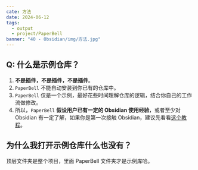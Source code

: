 ```yaml
---
cate: 方法
date: 2024-06-12
tags:
  - output
  - project/PaperBell
banner: "40 - Obsidian/img/方法.jpg"
---
```


## Q: 什么是示例仓库？

1. **不是插件，不是插件，不是插件**。
2. `PaperBell` 不能自动安装到你已有的仓库中。
3. `PaperBell` 仅是一个示例，最好花些时间理解仓库的逻辑，结合你自己的工作流做修改。
4. 所以，`PaperBell` **假设用户已有一定的 Obsidian 使用经验**，或者至少对 Obsidian 有一定了解，如果你是第一次接触 Obsidian，建议先看看[这个教程](https://pkmer.cn/Pkmer-Docs/10-obsidian/obsidian/)。

## 为什么我打开示例仓库什么也没有？

顶层文件夹是整个项目，里面 PaperBell 文件夹才是示例库哈。
